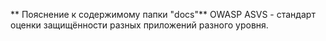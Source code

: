 ** Пояснение к содержимому папки "docs"**
OWASP ASVS - стандарт оценки защищённости разных приложений разного уровня.